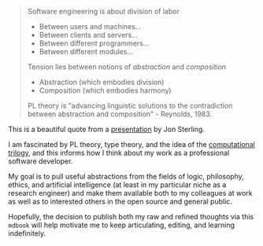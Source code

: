 > Software engineering is about division of labor
>
> - Between users and machines...
> - Between clients and servers...
> - Between different programmers...
> - Between different modules...
>
> Tension lies between notions of _abstraction_ and _composition_
>
> - Abstraction (which embodies division)
> - Composition (which embodies harmony)
>
> PL theory is "advancing linguistic solutions to the contradiction between
> abstraction and composition" - Reynolds, 1983.

This is a beautiful quote from a [presentation][2] by Jon Sterling.

I am fascinated by PL theory, type theory, and the idea of the
[computational trilogy][1], and this informs how I think about my work as a
professional software developer.

My goal is to pull useful abstractions from the fields of logic, philosophy,
ethics, and artificial intelligence (at least in my particular niche as a
research engineer) and make them available both to my colleagues at work as well
as to interested others in the open source and general public.

Hopefully, the decision to publish both my raw and refined thoughts via this
`mdbook` will help motivate me to keep articulating, editing, and learning
indefinitely.

[1]: https://ncatlab.org/nlab/show/computational+trilogy
[2]: https://youtu.be/5kWS-umBA7k?si=Zng9Jepo-KvtN2h_
